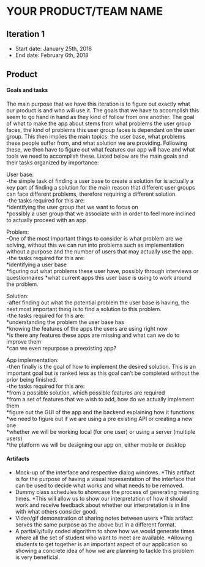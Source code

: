 # YOUR PRODUCT/TEAM NAME

## Iteration 1

 * Start date: January 25th, 2018
 * End date: February 6th, 2018
 
 ## Product
 
 #### Goals and tasks 
The main purpose that we have this iteration is to figure out exactly what our product is and who will use it. The goals that we have to accomplish this seem to go hand in hand as they kind of follow from one another. The goal of what to make the app about stems from what problems the user group faces, the kind of problems this user group faces is dependant on the user group. This then implies the main topics: the user base, what problems these people suffer from, and what solution we are providing. Following these, we then have to figure out what features our app will have and what tools we need to accomplish these. Listed below are the main goals and their tasks organized by importance:

User base:  
-the simple task of finding a user base to create a solution for is actually a key part of finding a solution for the main reason that different user groups can face different problems, therefore requiring a different solution.  
-the tasks required for this are:  
	*identifying the user group that we want to focus on  
	*possibly a user group that we associate with in order to feel more inclined to actually proceed with an app

Problem:  
-One of the most important things to consider is what problem are we solving, without this we can run into problems such as implementation without a purpose and the number of users that may actually use the app.  
-the tasks required for this are:  
	*identifying a user base  
	*figuring out what problems these user have, possibly through  interviews or questionnaires
	*what current apps this user base is using to work around the problem.

Solution:  
-after finding out what the potential problem the user base is having, the next most important thing is to find a solution to this problem.  
-the tasks required for this are:  
	*understanding the problem the user base has  
	*knowing the features of the apps the users are using right now  
	*is there any features these apps are missing and what can we do to improve them  
	*can we even repurpose a preexisting app?

App implementation:  
-then finally is the goal of how to implement the desired solution. This is an important goal but is ranked less as this goal can’t be completed without the prior being finished.  
-the tasks required for this are:  
	*from a possible solution, which possible features are required  
	*from a set of features that we wish to add, how do we actually implement them  
	*figure out the GUI of the app and the backend explaining how it functions  
	*we need to figure out if we are using a pre existing API or creating a new one  
	*whether we will be working local (for one user) or using a server (multiple users)  
	*the platform we will be designing our app on, either mobile or desktop

#### Artifacts

* Mock-up of the interface and respective dialog windows.
*This artifact is for the purpose of having a visual representation of the interface that can be used to decide what works and what needs to be removed. 
* Dummy class schedules to showcase the process of generating meeting times.
*This will allow us to show our interpretation of how it should work and receive feedback about whether our interpretation is in line with what others consider good.
* Video/gif demonstration of sharing notes between users
*This artifact serves the same purpose as the above but in a different format.
* A partially/fully coded algorithm to show how we would generate times where all the set of student who want to meet are available.
*Allowing students to get together is an important aspect of our application so showing a concrete idea of how we are planning to tackle this problem is very beneficial.
